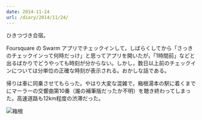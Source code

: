 ```yaml
---
date: 2014-11-24
url: /diary/2014/11/24/
---
```


ひきつづき合宿。

Foursquare の Swarm アプリでチェックインして，しばらくしてから「さっきのチェックインって何時だっけ」と思ってアプリを開いたが，「1時間前」などと出るばかりでどうやっても時刻が分からない。しかし，数日以上前のチェックインについては分単位の正確な時刻が表示される。おかしな話である。

帰りは車に同乗させてもらった。やはり大変な混雑で，箱根湯本の駅に着くまでにマーラーの交響曲第10番（誰の補筆版だったか不明）を聴き終わってしまった。高速道路も12km程度の渋滞だった。

![箱根](http://instagram.com/p/vxPKMsyLug/media?size=l "箱根")